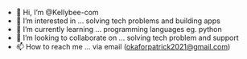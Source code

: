 - 👋 Hi, I’m @Kellybee-com
- 👀 I’m interested in ... solving tech problems and building apps
- 🌱 I’m currently learning ... programming languages eg. python 
- 💞️ I’m looking to collaborate on ... solving tech problem and support
- 📫 How to reach me ... via email (okaforpatrick2021@gmail.com)

<!---
sirkelly-B/sirkelly-B is a ✨ special ✨ repository because its `README.md` (this file) appears on your GitHub profile.
You can click the Preview link to take a look at your changes.
--->
